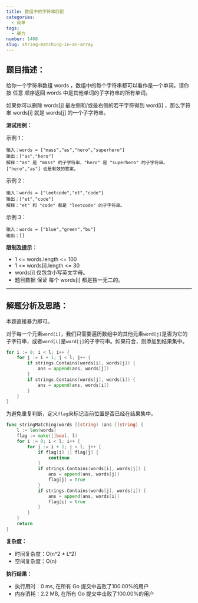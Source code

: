 ```yaml
---
title: 数组中的字符串匹配
categories:
  - 简单
tags:
  - 暴力
number: 1408
slug: string-matching-in-an-array
---
```


## 题目描述：

给你一个字符串数组 words ，数组中的每个字符串都可以看作是一个单词。请你按 任意 顺序返回 words 中是其他单词的子字符串的所有单词。

如果你可以删除 words[j] 最左侧和/或最右侧的若干字符得到 word[i] ，那么字符串 words[i] 就是 words[j] 的一个子字符串。


**测试用例：**

示例 1：
```
输入：words = ["mass","as","hero","superhero"]
输出：["as","hero"]
解释："as" 是 "mass" 的子字符串，"hero" 是 "superhero" 的子字符串。
["hero","as"] 也是有效的答案。
```
示例 2：
```
输入：words = ["leetcode","et","code"]
输出：["et","code"]
解释："et" 和 "code" 都是 "leetcode" 的子字符串。
```
示例 3：
```
输入：words = ["blue","green","bu"]
输出：[]
```

**限制及提示：**
- 1 <= words.length <= 100
- 1 <= words[i].length <= 30
- words[i] 仅包含小写英文字母。
- 题目数据 保证 每个 words[i] 都是独一无二的。


---
## 解题分析及思路：

本题直接暴力即可。

对于每一个元素`word[i]`，我们只需要遍历数组中的其他元素`word[j]`是否为它的子字符串，或者`word[i]`是`word[j]`的子字符串。如果符合，则添加到结果集中。
```go
for i := 0; i < l; i++ {
    for j := i + 1; j < l; j++ {
        if strings.Contains(words[i], words[j]) {
            ans = append(ans, words[j])
        }
        if strings.Contains(words[j], words[i]) {
            ans = append(ans, words[i])
        }
    }
}
```

为避免重复判断，定义`flag`来标记当前位置是否已经在结果集中。

```go
func stringMatching(words []string) (ans []string) {
    l := len(words)
    flag := make([]bool, l)
    for i := 0; i < l; i++ {
        for j := i + 1; j < l; j++ {
            if flag[i] || flag[j] {
                continue
            }
            if strings.Contains(words[i], words[j]) {
                ans = append(ans, words[j])
                flag[j] = true
            }
            if strings.Contains(words[j], words[i]) {
                ans = append(ans, words[i])
                flag[i] = true
            }
        }
    }
    return
}

```

**复杂度：**

- 时间复杂度：O(n^2 * L^2)
- 空间复杂度：O(n)

**执行结果：**

- 执行用时：0 ms, 在所有 Go 提交中击败了100.00%的用户
- 内存消耗：2.2 MB, 在所有 Go 提交中击败了100.00%的用户
